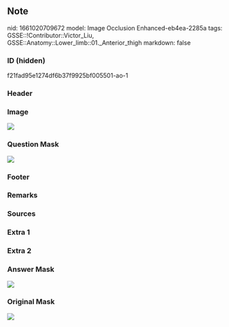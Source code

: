 ## Note
nid: 1661020709672
model: Image Occlusion Enhanced-eb4ea-2285a
tags: GSSE::!Contributor::Victor_Liu, GSSE::Anatomy::Lower_limb::01._Anterior_thigh
markdown: false

### ID (hidden)
f21fad95e1274df6b37f9925bf005501-ao-1

### Header


### Image
<img src="tmpbuzn1923.png">

### Question Mask
<img src="f21fad95e1274df6b37f9925bf005501-ao-1-Q.svg">

### Footer


### Remarks


### Sources


### Extra 1


### Extra 2


### Answer Mask
<img src="f21fad95e1274df6b37f9925bf005501-ao-1-A.svg">

### Original Mask
<img src="f21fad95e1274df6b37f9925bf005501-ao-O.svg">
